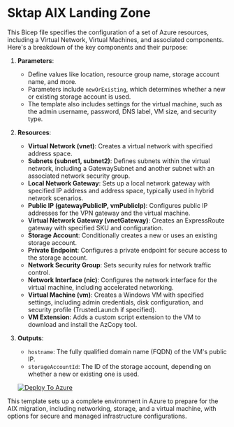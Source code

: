 # Sktap AIX Landing Zone 

This Bicep file specifies the configuration of a set of Azure resources, including a Virtual Network, Virtual Machines, and associated components. Here's a breakdown of the key components and their purpose:

1. **Parameters**:
   - Define values like location, resource group name, storage account name, and more.
   - Parameters include `newOrExisting`, which determines whether a new or existing storage account is used.
   - The template also includes settings for the virtual machine, such as the admin username, password, DNS label, VM size, and security type.

2. **Resources**:
   - **Virtual Network (vnet)**: Creates a virtual network with specified address space.
   - **Subnets (subnet1, subnet2)**: Defines subnets within the virtual network, including a GatewaySubnet and another subnet with an associated network security group.
   - **Local Network Gateway**: Sets up a local network gateway with specified IP address and address space, typically used in hybrid network scenarios.
   - **Public IP (gatewayPublicIP, vmPublicIp)**: Configures public IP addresses for the VPN gateway and the virtual machine.
   - **Virtual Network Gateway (vnetGateway)**: Creates an ExpressRoute gateway with specified SKU and configuration.
   - **Storage Account**: Conditionally creates a new or uses an existing storage account.
   - **Private Endpoint**: Configures a private endpoint for secure access to the storage account.
   - **Network Security Group**: Sets security rules for network traffic control.
   - **Network Interface (nic)**: Configures the network interface for the virtual machine, including accelerated networking.
   - **Virtual Machine (vm)**: Creates a Windows VM with specified settings, including admin credentials, disk configuration, and security profile (TrustedLaunch if specified).
   - **VM Extension**: Adds a custom script extension to the VM to download and install the AzCopy tool.

3. **Outputs**:
   - `hostname`: The fully qualified domain name (FQDN) of the VM's public IP.
   - `storageAccountId`: The ID of the storage account, depending on whether a new or existing one is used.

   [![Deploy To Azure](https://learn.microsoft.com/en-us/azure/templates/media/deploy-to-azure.svg)]()


This template sets up a complete environment in Azure to prepare for the AIX migration, including networking, storage, and a virtual machine, with options for secure and managed infrastructure configurations.

